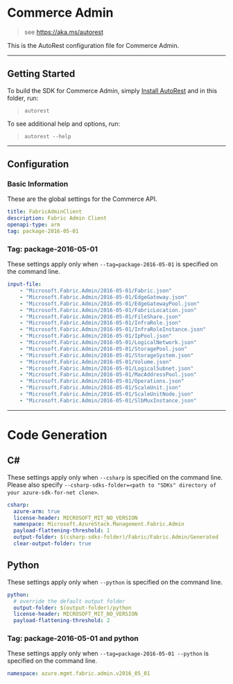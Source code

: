 # Commerce Admin
    
> see https://aka.ms/autorest

This is the AutoRest configuration file for Commerce Admin.

---
## Getting Started 
To build the SDK for Commerce Admin, simply [Install AutoRest](https://aka.ms/autorest/install) and in this folder, run:

> `autorest`

To see additional help and options, run:

> `autorest --help`
---

## Configuration

### Basic Information 
These are the global settings for the Commerce API.

``` yaml
title: FabricAdminClient
description: Fabric Admin Client
openapi-type: arm
tag: package-2016-05-01
```

### Tag: package-2016-05-01

These settings apply only when `--tag=package-2016-05-01` is specified on the command line.

``` yaml $(tag) == 'package-2016-05-01'
input-file:
    - "Microsoft.Fabric.Admin/2016-05-01/Fabric.json"
    - "Microsoft.Fabric.Admin/2016-05-01/EdgeGateway.json"
    - "Microsoft.Fabric.Admin/2016-05-01/EdgeGatewayPool.json"
    - "Microsoft.Fabric.Admin/2016-05-01/FabricLocation.json"
    - "Microsoft.Fabric.Admin/2016-05-01/FileShare.json"
    - "Microsoft.Fabric.Admin/2016-05-01/InfraRole.json"
    - "Microsoft.Fabric.Admin/2016-05-01/InfraRoleInstance.json"
    - "Microsoft.Fabric.Admin/2016-05-01/IpPool.json"
    - "Microsoft.Fabric.Admin/2016-05-01/LogicalNetwork.json"
    - "Microsoft.Fabric.Admin/2016-05-01/StoragePool.json"
    - "Microsoft.Fabric.Admin/2016-05-01/StorageSystem.json"
    - "Microsoft.Fabric.Admin/2016-05-01/Volume.json"
    - "Microsoft.Fabric.Admin/2016-05-01/LogicalSubnet.json"
    - "Microsoft.Fabric.Admin/2016-05-01/MacAddressPool.json"
    - "Microsoft.Fabric.Admin/2016-05-01/Operations.json"
    - "Microsoft.Fabric.Admin/2016-05-01/ScaleUnit.json"
    - "Microsoft.Fabric.Admin/2016-05-01/ScaleUnitNode.json"
    - "Microsoft.Fabric.Admin/2016-05-01/SlbMuxInstance.json"
```

---
# Code Generation

## C# 

These settings apply only when `--csharp` is specified on the command line.
Please also specify `--csharp-sdks-folder=<path to "SDKs" directory of your azure-sdk-for-net clone>`.

``` yaml $(csharp)
csharp:
  azure-arm: true
  license-header: MICROSOFT_MIT_NO_VERSION
  namespace: Microsoft.AzureStack.Management.Fabric.Admin
  payload-flattening-threshold: 1
  output-folder: $(csharp-sdks-folder)/Fabric/Fabric.Admin/Generated
  clear-output-folder: true
```

## Python

These settings apply only when `--python` is specified on the command line.

``` yaml $(python)
python:
  # override the default output folder
  output-folder: $(output-folder)/python
  license-header: MICROSOFT_MIT_NO_VERSION
  payload-flattening-threshold: 2
```

### Tag: package-2016-05-01 and python

These settings apply only when `--tag=package-2016-05-01 --python` is specified on the command line.

``` yaml $(tag) == 'package-2016-05-01' && $(python)
namespace: azure.mgmt.fabric.admin.v2016_05_01
```
